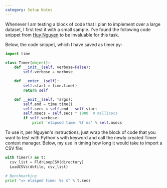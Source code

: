 ```yaml
---
category: Setup Notes
---
```

Whenever I am testing a block of code that I plan to implement over a large dataset, I first test it with a small sample. I've found the following code snippet from [Huy Nguyen](https://www.huyng.com/posts/python-performance-analysis) to be invaluable for this task.

Below, the code snippet, which I have saved as timer.py:

```python
import time

class Timer(object):
    def __init__(self, verbose=False):
        self.verbose = verbose

    def __enter__(self):
        self.start = time.time()
        return self

    def __exit__(self, *args):
        self.end = time.time()
        self.secs = self.end - self.start
        self.msecs = self.secs * 1000  # millisecs
        if self.verbose:
            print 'elapsed time: %f ms' % self.msecs
```

To use it, per Nguyen's instructions, just wrap the block of code that you want to test with Python's with keyword and call the newly created Timer context manager. Below, my use in timing how long it would take to import a CSV file:

```python
with Timer() as t:
  csv_list = FldrLoopCSV(directory)
  LoadCSVs(dbfile, csv_list)

# Benchmarking
print "=> elasped time: %s s" % t.secs
```

